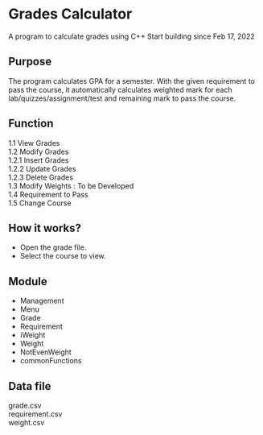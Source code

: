# Grades Calculator

A program to calculate grades using C++
Start building since Feb 17, 2022

## Purpose 
The program calculates GPA for a semester. With the given requirement to pass the course, it automatically calculates weighted mark for each lab/quizzes/assignment/test and remaining mark to pass the course.  

## Function  
1.1	View Grades  
1.2	Modify Grades  
  1.2.1	Insert Grades  
  1.2.2	Update Grades  
  1.2.3	Delete Grades  
1.3	Modify Weights : To be Developed   
1.4	Requirement to Pass  
1.5	Change Course    

## How it works?  
-	Open the grade file.   
-	Select the course to view.   

## Module
- Management  
- Menu  
- Grade   
- Requirement   
- iWeight  
- Weight  
- NotEvenWeight  
- commonFunctions  
  
## Data file  
grade.csv  
requirement.csv  
weight.csv  

